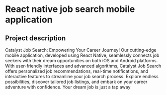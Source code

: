 # React native job search mobile application

## Project description
Catalyst Job Search: Empowering Your Career Journey! Our cutting-edge mobile application, developed using React Native, seamlessly connects job seekers with their dream opportunities on both iOS and Android platforms. With user-friendly interfaces and advanced algorithms, Catalyst Job Search offers personalized job recommendations, real-time notifications, and interactive features to streamline your job search process. Explore endless possibilities, discover tailored job listings, and embark on your career adventure with confidence. Your dream job is just a tap away
